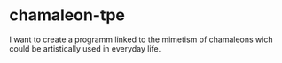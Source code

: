 # chamaleon-tpe
I want to create a programm linked to the mimetism of chamaleons wich could be artistically used in everyday life.
